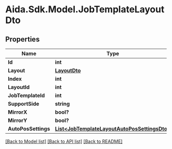 # Aida.Sdk.Model.JobTemplateLayoutDto

## Properties

Name | Type | Description | Notes
------------ | ------------- | ------------- | -------------
**Id** | **int** |  | [optional] 
**Layout** | [**LayoutDto**](LayoutDto.md) |  | [optional] 
**Index** | **int** |  | [optional] 
**LayoutId** | **int** |  | [optional] 
**JobTemplateId** | **int** |  | [optional] 
**SupportSide** | **string** |  | [optional] 
**MirrorX** | **bool?** |  | [optional] 
**MirrorY** | **bool?** |  | [optional] 
**AutoPosSettings** | [**List&lt;JobTemplateLayoutAutoPosSettingsDto&gt;**](JobTemplateLayoutAutoPosSettingsDto.md) |  | [optional] 

[[Back to Model list]](../README.md#documentation-for-models) [[Back to API list]](../README.md#documentation-for-api-endpoints) [[Back to README]](../README.md)

